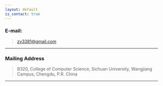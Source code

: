 ```yaml
---
layout: default
is_contact: true
---
```


### E-mail:

> [zy3381@gmail.com](mailto:zy3381@gmail.com)

---

### Mailing Address

> B320, College of Computer Science, Sichuan University, Wangjiang Campus, Chengdu, P.R. China 

---
